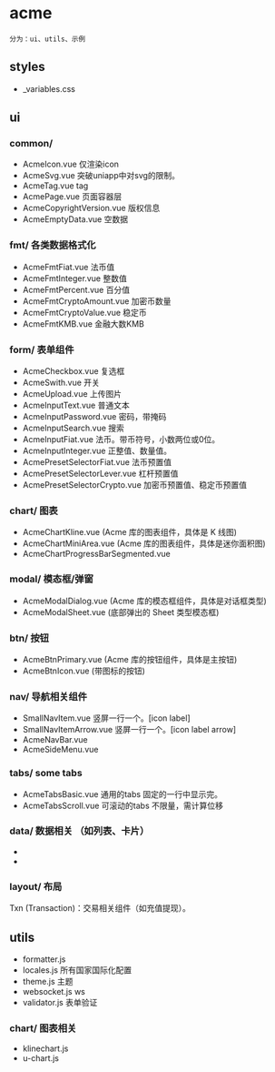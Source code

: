 # acme
`分为：ui、utils、示例`

## styles
- _variables.css
<!-- 
 :root {
   --acme-primary-color: #007bff;
   --acme-bg-page: #f8f8f8;
   --acme-bg-card: #ffffff;
   --acme-border-color: #e0e0e0;
   --acme-chart-line-color: #FD1050;
   --acme-chart-area-gradient-start: rgba(253, 16, 80, 0.3);
   --acme-chart-area-gradient-end: rgba(253, 16, 80, 0);
   --acme-chart-kline-up: #FD1050; // K线阳线
   --acme-chart-kline-down: #0CF49B; // K线阴线
   // ... 更多您组件中会用到的变量
 }
 
 // 暗色主题的 CSS 变量覆盖
 .dark-theme {
   --acme-primary-color: #66b3ff;
   --acme-bg-page: #1a1a1a;
   --acme-bg-card: #2a2a2a;
   --acme-border-color: #444444;
   --acme-chart-line-color: #FD1050; // 暗色主题下线条颜色不变，但可以调整
   --acme-chart-area-gradient-start: rgba(253, 16, 80, 0.3);
   --acme-chart-area-gradient-end: rgba(253, 16, 80, 0);
   --acme-chart-kline-up: #FD1050;
   --acme-chart-kline-down: #0CF49B;
   // ... 更多变量的暗色主题值
 }
 -->

## ui

### common/ 
- AcmeIcon.vue 仅渲染icon
- AcmeSvg.vue 突破uniapp中对svg的限制。
- AcmeTag.vue tag
- AcmePage.vue 页面容器层
- AcmeCopyrightVersion.vue 版权信息
- AcmeEmptyData.vue 空数据

### fmt/ 各类数据格式化
- AcmeFmtFiat.vue 法币值
- AcmeFmtInteger.vue 整数值
- AcmeFmtPercent.vue 百分值
- AcmeFmtCryptoAmount.vue 加密币数量
- AcmeFmtCryptoValue.vue 稳定币
- AcmeFmtKMB.vue 金融大数KMB

### form/ 表单组件
- AcmeCheckbox.vue 复选框
- AcmeSwith.vue 开关
- AcmeUpload.vue 上传图片
- AcmeInputText.vue 普通文本
- AcmeInputPassword.vue 密码，带掩码
- AcmeInputSearch.vue 搜索
- AcmeInputFiat.vue 法币。带币符号，小数两位或0位。
- AcmeInputInteger.vue 正整值、数量值。
- AcmePresetSelectorFiat.vue 法币预置值
- AcmePresetSelectorLever.vue 杠杆预置值
- AcmePresetSelectorCrypto.vue 加密币预置值、稳定币预置值
<!-- 
 // 以 type="text" 输入，格式化为合法数值。允许用户按照格式化输入，或输入值自动格式化。
 
 - WtfInputFloat.vue 支持输入整数和小数
 - WtfInputCryptoAmount.vue 仅输入加密币数量，按照lgre格式化。如 'BTC', 'ETH'，高精度小数位。
 - WtfInputCryptoValue.vue 仅输入稳定币值，按照lgre格式化。如 'USDT', 'USDC',通常2-4位小数。
 
 displayValue 和 rawValue 的分离：
 displayValue 绑定到 input 的 :value，用户看到并直接操作。
 rawValue 是用于计算的实际数字，通过 v-model 传递给父组件。

 // 'email', 'phone', 'code'

 UIRadio.vue     单选框
 UISelect.vue    选择器
 -->

### chart/ 图表
- AcmeChartKline.vue (Acme 库的图表组件，具体是 K 线图)
- AcmeChartMiniArea.vue (Acme 库的图表组件，具体是迷你面积图)
- AcmeChartProgressBarSegmented.vue 

### modal/ 模态框/弹窗
- AcmeModalDialog.vue (Acme 库的模态框组件，具体是对话框类型)
- AcmeModalSheet.vue (底部弹出的 Sheet 类型模态框)

### btn/ 按钮
- AcmeBtnPrimary.vue (Acme 库的按钮组件，具体是主按钮)
- AcmeBtnIcon.vue (带图标的按钮)

### nav/ 导航相关组件
- SmallNavItem.vue 竖屏一行一个。[icon  label]
- SmallNavItemArrow.vue 竖屏一行一个。[icon label  arrow]
- AcmeNavBar.vue
- AcmeSideMenu.vue

### tabs/ some tabs
- AcmeTabsBasic.vue 通用的tabs 固定的一行中显示完。
- AcmeTabsScroll.vue 可滚动的tabs  不限量，需计算位移

### data/ 数据相关 （如列表、卡片）
- 
- 
<!-- 
Card.vue
Table.vue 
 -->
### layout/ 布局
<!-- - AcmePage.vue 页面容器层
- AcmeCopyrightVersion.vue 版权信息
- -->
<!-- - header/
- - LargeNavHeader.vue 宽屏顶导航。
- footer/
- - SmallFooter.vue 竖屏底导航。
- - LargeFooter.vue 宽屏底导航。
- LayoutHeader.vue 顶导航
- LayoutFooter.vue 底导航 -->

Txn (Transaction)：交易相关组件（如充值提现）。

## utils
- formatter.js
- locales.js 所有国家国际化配置
- theme.js 主题
- websocket.js ws
- validator.js 表单验证

### chart/ 图表相关
- klinechart.js
- u-chart.js

<!-- 

### chart // 图表相关的 UI 组件 (例如 TradeView 风格的UI)
  `https://www.tradingview.com/`
- WtfKlineChart.vue：图表组件。注册多种自定义Styles，外部传入，渲染不同形式的图表。
- - Tooltip:


- WtfChartMiniKlineArea.vue： 竖屏最精简版。只有Area的Kline。通常用于stock或crypto在列表页中，每条数据的真实走势图。
- WtfChartMiniKlineTimePrice.vue：宽屏精简版。在列表选中单个stock或crypto时渲染。包含Chart自处理的X轴时间跨度、Y轴的价格
- 

- timeTabs/ 图表使用的时间跨度选择器
- - WtfChartTimeTabsMini.vue:宽竖屏通用。底部或顶部[1D|1M|1Y|5Y|All],[分、时、周、月、年]
- - WtfChartTimeTabsScroll.vue: 宽竖屏通用，Scroll，rate%，时间跨度使用完整单词,与rate上下居中。动态判断是否显示rate
- - WtfChartTimeTabsSelectorLarge.vue:宽屏时间按钮点击后出现的列状选项组
- - WtfChartTimeTabsSelectorSmall.vue: 竖屏时间按钮点击后出现的上入选项组

- indicatorTabs/ 图表使用的指标选择器
- - WtfChartIndicatorTabsSelectorLarge.vue:宽屏指标按钮点击后出现的居中弹层选项组
- - WtfChartIndicatorTabsSelectorSmall.vue: 竖屏指标按钮点击后出现的上入选项组

-  WtfChartToolbarMini.vue : 图表工具栏，迷你版 [Area|Candles|Full|settings]

- widgets/ 小部件
-  WtfChartToolbar.vue  // 图表工具栏。对标Tradingview图表的左侧竖列功能组(笔刷、覆盖物、测量、删除等)。可能需要区分Stock和Crypto。

- - stock/ 股票相关小部件
- - - WtfStockPriceTicker.vue 功能： 显示股票代码、最新价、涨跌额、涨跌幅。内部可能组合： WtfText (显示数值)、WtfIcon (显示涨跌箭头)。职责： 专注于股票行情显示，不涉及交易。
  
- - crypto / 加密币相关小部件
- - - WtfCryptoWalletBalance.vue 功能： 显示特定加密币的钱包余额、折合美元价值。内部可能组合： WtfText (显示数值)、WtfIcon (显示币种图标)。职责： 专注于钱包余额展示，不涉及转账或交易。



- 图表设置:齿轮按钮，宽竖屏通用弹层版(Precision、tz、lgre等)


EChart 对标Klinechartjs和tradingview的功能
- ✅ 迷你纯净area小图表。
- 主图技术指标
- 副技术指标
- Tooltip
- X轴时间
- Y轴价格
- 


单个stock或crypto包含：
一个综合的tabsScroll，(概览、图表、新闻、动态、部分数据的图表等)

考虑使用echartjs封装，可兼容多种图表和kline

 -->
 
 <!-- 
 使用
 # 1. uni-app 项目根目录 添加 acme 仓库作为子模块
git submodule add <github-repo-url> acme

提交主项目的更改：
git add .gitmodules acme
git commit -m "Add wtf as a submodule"
git push origin main # 或者您的主分支名称

在主项目中同步 acme 更新时： 更新 acme 子模块到其远程仓库的最新版本
git submodule update --remote --merge

克隆包含子模块的主项目
当新的开发者克隆您的 your-uniapp-project 主仓库时，或者您在另一台机器上克隆时，需要额外的步骤来初始化和克隆子模块内容：
# 1. 克隆主项目 (注意 --recurse-submodules 参数)
git clone --recurse-submodules <main-project-url>

# 如果忘记了 --recurse-submodules 参数，或者主项目已经克隆，之后再想拉取子模块：
# 2. 进入主项目目录
cd your-uniapp-project
# 3. 初始化并更新子模块
git submodule update --init --recursive
# --init: 初始化子模块，将其注册到 .git/config 中
# --recursive: 如果子模块内部还有子模块，也一并初始化和更新
 -->